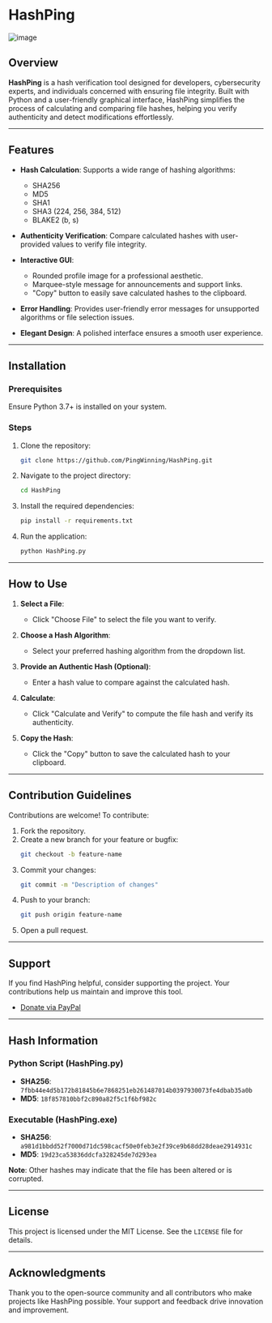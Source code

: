 # HashPing

![image](https://github.com/user-attachments/assets/c7fae44d-672e-4f77-8c4b-babdc6e96fc5)

## Overview

**HashPing** is a hash verification tool designed for developers, cybersecurity experts, and individuals concerned with ensuring file integrity. Built with Python and a user-friendly graphical interface, HashPing simplifies the process of calculating and comparing file hashes, helping you verify authenticity and detect modifications effortlessly.

---

## Features

- **Hash Calculation**: Supports a wide range of hashing algorithms:
  - SHA256
  - MD5
  - SHA1
  - SHA3 (224, 256, 384, 512)
  - BLAKE2 (b, s)

- **Authenticity Verification**: Compare calculated hashes with user-provided values to verify file integrity.

- **Interactive GUI**:
  - Rounded profile image for a professional aesthetic.
  - Marquee-style message for announcements and support links.
  - "Copy" button to easily save calculated hashes to the clipboard.

- **Error Handling**: Provides user-friendly error messages for unsupported algorithms or file selection issues.

- **Elegant Design**: A polished interface ensures a smooth user experience.

---

## Installation

### Prerequisites
Ensure Python 3.7+ is installed on your system.

### Steps

1. Clone the repository:
   ```bash
   git clone https://github.com/PingWinning/HashPing.git
   ```

2. Navigate to the project directory:
   ```bash
   cd HashPing
   ```

3. Install the required dependencies:
   ```bash
   pip install -r requirements.txt
   ```

4. Run the application:
   ```bash
   python HashPing.py
   ```

---

## How to Use

1. **Select a File**:
   - Click "Choose File" to select the file you want to verify.

2. **Choose a Hash Algorithm**:
   - Select your preferred hashing algorithm from the dropdown list.

3. **Provide an Authentic Hash (Optional)**:
   - Enter a hash value to compare against the calculated hash.

4. **Calculate**:
   - Click "Calculate and Verify" to compute the file hash and verify its authenticity.

5. **Copy the Hash**:
   - Click the "Copy" button to save the calculated hash to your clipboard.

---

## Contribution Guidelines

Contributions are welcome! To contribute:

1. Fork the repository.
2. Create a new branch for your feature or bugfix:
   ```bash
   git checkout -b feature-name
   ```
3. Commit your changes:
   ```bash
   git commit -m "Description of changes"
   ```
4. Push to your branch:
   ```bash
   git push origin feature-name
   ```
5. Open a pull request.

---

## Support

If you find HashPing helpful, consider supporting the project. Your contributions help us maintain and improve this tool.

- [Donate via PayPal](https://paypal.me/DimitarSimeonov17?country.x=CA&locale.x=en_US)

---

## Hash Information

### Python Script (HashPing.py)
- **SHA256**: `7fbb44e4d5b172b81845b6e7868251eb261487014b0397930073fe4dbab35a0b`
- **MD5**: `18f857810bbf2c890a82f5c1f6bf982c`

### Executable (HashPing.exe)
- **SHA256**: `a981d1bbdd52f7000d71dc598cacf50e0feb3e2f39ce9b68dd28deae2914931c`
- **MD5**: `19d23ca53836ddcfa328245de7d293ea`

**Note**: Other hashes may indicate that the file has been altered or is corrupted.

---

## License

This project is licensed under the MIT License. See the `LICENSE` file for details.

---

## Acknowledgments

Thank you to the open-source community and all contributors who make projects like HashPing possible. Your support and feedback drive innovation and improvement.
